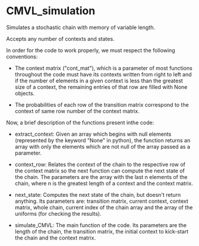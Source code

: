 # CMVL_simulation
Simulates a stochastic chain with memory of variable length.

Accepts any number of contexts and states.

In order for the code to work properly, we must respect the following conventions: 

- The context matrix ("cont_mat"), which is a parameter of most functions throughout the code must have its contexts written from right to left and if the number of elements in a given context is less than the greatest size of a context, the remaining entries of that row are filled with None objects.

- The probabilities of each row of the transition matrix correspond to the context of same row number of the context matrix.

Now, a brief description of the functions present inthe code:

- extract_context: Given an array which begins with null elements (represented by the keyword "None" in python), the function returns an array with only the elements which are not null of the array passed as a parameter.

- context_row: Relates the context of the chain to the respective row of the context matrix so the next function can compute the next state of the chain.
The parameters are the array with the last n elements of the chain, where n is the greatest length of a context and the context matrix.

- next_state: Computes the next state of the chain, but doesn't return anything. Its parameters are: transition matrix, current context, context matrix, whole chain, current index of the chain array and the array of the uniforms (for checking the results).

- simulate_CMVL: The main function of the code. Its parameters are the length of the chain, the transition matrix, the initial context to kick-start the chain and the 
context matrix.
